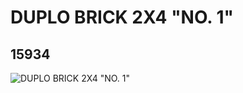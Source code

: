 # DUPLO BRICK 2X4 "NO. 1"
## 15934
![DUPLO BRICK 2X4 "NO. 1"](https://lc-www-live-s.legocdn.com/media/bricks/5/2/6056304.jpg)